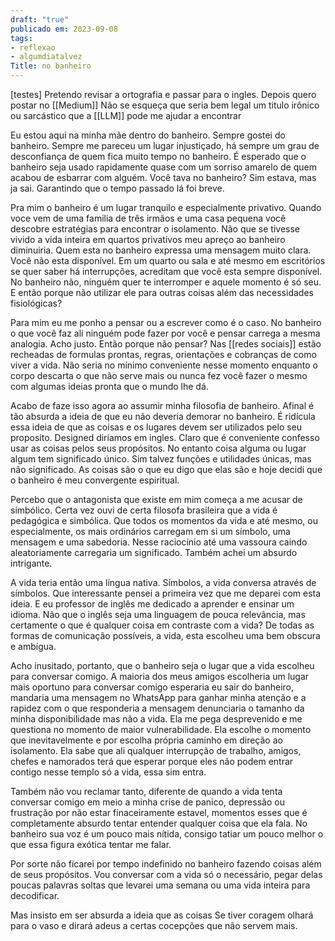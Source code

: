 ```yaml
---
draft: "true"
publicado em: 2023-09-08
tags:
- reflexao
- algumdiatalvez
Title: no banheiro
---
```

[testes]
Pretendo revisar a ortografia e passar para o ingles. Depois quero postar no \[\[Medium\]\]
Não se esqueça que seria bem legal um titulo irônico ou sarcástico que a \[\[LLM\]\] pode me ajudar a encontrar

Eu estou aqui na minha mãe dentro do banheiro. Sempre gostei do banheiro. Sempre me pareceu um lugar injustiçado, há sempre um grau de desconfiança de quem fica muito tempo no banheiro. É esperado que o banheiro seja usado rapidamente quase com um sorriso amarelo de quem acabou de esbarrar com alguém. Você tava no banheiro? Sim estava, mas ja sai. Garantindo que o tempo passado lá foi breve.

Pra mim o banheiro é um lugar tranquilo e especialmente privativo. Quando voce vem de uma familia de três irmãos e uma casa pequena você descobre estratégias para encontrar o isolamento. Não que se tivesse vivido a vida inteira em quartos privativos meu apreço ao banheiro diminuiria. Quem esta no banheiro expressa uma mensagem muito clara. Você não esta disponível. Em um quarto ou sala e até mesmo em escritórios se quer saber há interrupções, acreditam que você esta sempre disponível. No banheiro não, ninguém quer te interromper e aquele momento é só seu. E então porque não utilizar ele para outras coisas além das necessidades fisiológicas?

Para mim eu me ponho a pensar ou a escrever como é o caso. No banheiro o que você faz ali ninguém pode fazer por você e pensar carrega a mesma analogia. Acho justo. Então porque não pensar? Nas \[\[redes sociais\]\] estão recheadas de formulas prontas, regras, orientações e cobranças de como viver a vida. Não seria no mínimo conveniente nesse momento enquanto o corpo descarta o que não serve mais ou nunca fez você fazer o mesmo com algumas ideias pronta que o mundo lhe dá.

Acabo de faze isso agora ao assumir minha filosofia de banheiro. Afinal é tão absurda a ideia de que eu não deveria demorar no banheiro. É ridícula essa ideia de que as coisas e os lugares devem ser utilizados pelo seu proposito. Designed diríamos em ingles. Claro que é conveniente confesso usar as coisas pelos seus propósitos. No entanto coisa alguma ou lugar algum tem significado único. Sim talvez funções e utilidades únicas, mas não significado. As coisas são o que eu digo que elas são e hoje decidi que o banheiro é meu convergente espiritual.

Percebo que o antagonista que existe em mim começa a me acusar de simbólico. Certa vez ouvi de certa filosofa brasileira que a vida é pedagógica e simbólica. Que todos os momentos da vida e até mesmo, ou especialmente, os mais ordinários carregam em si um símbolo, uma mensagem e uma sabedoria. Nesse raciocínio até uma vassoura caindo aleatoriamente carregaria um significado. Também achei um absurdo intrigante.

A vida teria então uma língua nativa. Símbolos, a vida conversa através de símbolos. Que interessante pensei a primeira vez que me deparei com esta ideia. E eu professor de inglês me dedicado a aprender e ensinar um idioma. Não que o inglês seja uma linguagem de pouca relevância, mas certamente o que é qualquer coisa em contraste com a vida? De todas as formas de comunicação possíveis, a vida, esta escolheu uma bem obscura e ambígua.

Acho inusitado, portanto, que o banheiro seja o lugar que a vida escolheu para conversar comigo. A maioria dos meus amigos escolheria um lugar mais oportuno para conversar comigo esperaria eu sair do banheiro, mandaria uma mensagem no WhatsApp para ganhar minha atenção e a rapidez com o que responderia a mensagem denunciaria o tamanho da minha disponibilidade mas não a vida. Ela me pega desprevenido e me questiona no momento de maior vulnerabilidade. Ela escolhe o momento que inevitavelmente e por escolha própria caminho em direção ao isolamento. Ela sabe que ali qualquer interrupção de trabalho, amigos, chefes e namorados terá que esperar porque eles não podem entrar contigo nesse templo só a vida, essa sim entra.

Também não vou reclamar tanto, diferente de quando a vida tenta conversar comigo em meio a minha crise de panico, depressão ou frustração por não estar finaceiramente estavel, momentos esses que é completamente absurdo tentar entender qualquer coisa que ela fala. No banheiro sua voz é um pouco mais nítida, consigo tatiar um pouco melhor o que essa figura exótica tentar me falar.

Por sorte não ficarei por tempo indefinido no banheiro fazendo coisas além de seus propósitos. Vou conversar com a vida só o necessário, pegar delas poucas palavras soltas que levarei uma semana ou uma vida inteira para decodificar.

Mas insisto em ser absurda a ideia que as coisas Se tiver coragem olhará para o vaso e dirará adeus a certas cocepções que não servem mais.
